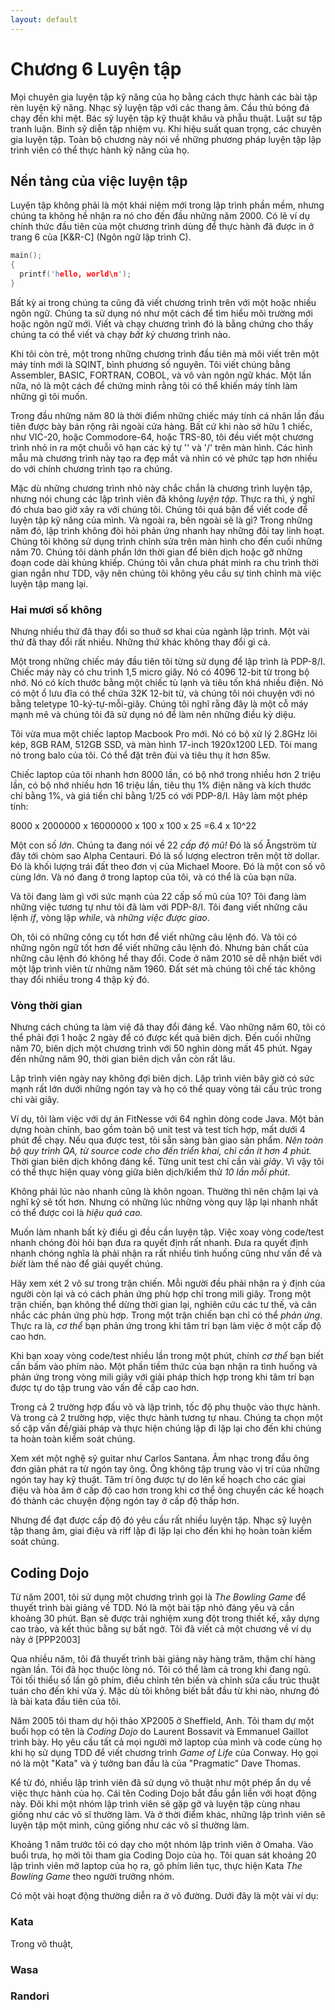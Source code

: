 ```yaml
---
layout: default
---
```


# Chương 6 Luyện tập

Mọi chuyên gia luyện tập kỹ năng của họ bằng cách thực hành các bài tập rèn luyện kỹ năng. Nhạc sỹ luyện tập với các thang âm. Cầu thủ bóng đá chạy đến khi mệt. Bác sỹ luyện tập kỹ thuật khâu và phẫu thuật. Luật sư tập tranh luận. Binh sỹ diễn tập nhiệm vụ. Khi hiệu suất quan trọng, các chuyên gia luyện tập. Toàn bộ chương này nói về những phương pháp luyện tập lập trình viên có thể thực hành kỹ năng của họ.

## Nền tảng của việc luyện tập

Luyện tập không phải là một khái niệm mới trong lập trình phần mềm, nhưng chúng ta không hề nhận ra nó cho đến đầu những năm 2000. Có lẽ ví dụ chính thức đầu tiên của một chương trình dùng để thực hành đã được in ở trang 6 của [K&R-C] (Ngôn ngữ lập trình C).

```cpp
main();
{
  printf('hello, world\n');
}
```

Bất kỳ ai trong chúng ta cũng đã viết chương trình trên với một hoặc nhiều ngôn ngữ. Chúng ta sử dụng nó như một cách để tìm hiểu môi trường mới hoặc ngôn ngữ mới. Viết và chạy chương trình đó là bằng chứng cho thấy chúng ta có thể viết và chạy _bất kỳ_ chương trình nào.

Khi tôi còn trẻ, một trong những chương trình đầu tiên mà môi viết trên một máy tính mới là SQINT, bình phương số nguyên. Tôi viết chúng bằng Assembler, BASIC, FORTRAN, COBOL, và vô vàn ngôn ngữ khác. Một lần nữa, nó là một cách để chứng minh rằng tôi có thể khiến máy tính làm những gì tôi muốn.

Trong đầu những năm 80 là thời điểm những chiếc máy tính cá nhân lần đầu tiên được bày bán rộng rãi ngoài cửa hàng. Bất cứ khi nào sở hữu 1 chiếc, như VIC-20, hoặc Commodore-64, hoặc TRS-80, tôi đều viết một chương trình nhỏ in ra một chuỗi vô hạn các ký tự '\' và '/' trên màn hình. Các hình mẫu mà chương trình này tạo ra đẹp mắt và nhìn có vẻ phức tạp hơn nhiều do với chính chương trình tạo ra chúng.

Mặc dù những chương trình nhỏ này chắc chắn là chương trình luyện tập, nhưng nói chung các lập trình viên đã không _luyện tập_. Thực ra thì, ý nghĩ đó chưa bao giờ xảy ra với chúng tôi. Chúng tôi quá bận để viết code để luyện tập kỹ năng của mình. Và ngoài ra, bên ngoài sẽ là gì? Trong những năm đó, lập trình không đòi hỏi phản ứng nhanh hay những đôi tay linh hoạt. Chúng tôi không sử dụng trình chỉnh sửa trên màn hình cho đến cuối những năm 70. Chúng tôi dành phần lớn thời gian để biên dịch hoặc gỡ những đoạn code dài khủng khiếp. Chúng tôi vẫn chưa phát minh ra chu trình thời gian ngắn như TDD, vậy nên chúng tôi không yêu cầu sự tinh chỉnh mà việc luyện tập mang lại.

### Hai mươi số không

Nhưng nhiều thứ đã thay đổi so thuở sơ khai của ngành lập trình. Một vài thứ đã thay đổi rất nhiều. Những thứ khác không thay đổi gì cả.

Một trong những chiếc máy đầu tiên tôi từng sử dụng để lập trình là PDP-8/I. Chiếc máy này có chu trình 1,5 micro giây. Nó có 4096 12-bit từ trong bộ nhớ. Nó có kích thước bằng một chiếc tủ lạnh và tiêu tốn khá nhiều điện. Nó có một ổ lưu đĩa có thể chứa 32K 12-bit từ, và chúng tôi nói chuyện với nó bằng teletype 10-ký-tự-mỗi-giây. Chúng tôi nghĩ rằng đây là một cỗ máy mạnh mẽ và chúng tôi đã sử dụng nó để làm nên những điều kỳ diệu.

Tôi vừa mua một chiếc laptop Macbook Pro mới. Nó có bộ xử lý 2.8GHz lõi kép, 8GB RAM, 512GB SSD, và màn hình 17-inch 1920x1200 LED. Tôi mang nó trong balo của tôi. Có thể đặt trên đùi và tiêu thụ ít hơn 85w.

Chiếc laptop của tôi nhanh hơn 8000 lần, có bộ nhớ trong nhiều hơn 2 triệu lần, có bộ nhớ nhiều hơn 16 triệu lần, tiêu thụ 1% điện năng và kích thước chỉ bằng 1%, và giá tiền chỉ bằng 1/25 có với PDP-8/I. Hãy làm một phép tính: 

8000 x 2000000 x 16000000 x 100 x 100 x 25 =6.4 x 10^22

Một con số _lớn_. Chúng ta đang nói về 22 _cấp độ mũ!_ Đó là số Ångström từ đây tới chòm sao Alpha Centauri. Đó là số lượng electron trên một tờ dollar. Đó là khối lượng trái đất theo đơn vị của Michael Moore. Đó là một con số vô cùng lớn. Và nó đang ở trong laptop của tôi, và có thể là của bạn nữa.

Và tôi đang làm gì với sức mạnh của 22 cấp số mũ của 10? Tôi đang làm những việc tương tự như tôi đã làm với PDP-8/I. Tôi đang viết những câu lệnh _if_, vòng lặp _while_, và _những việc được giao_.

Oh, tôi có những công cụ tốt hơn để viết những câu lệnh đó. Và tôi có những ngôn ngữ tốt hơn để viết những câu lệnh đó. Nhưng bản chất của những câu lệnh đó không hề thay đổi. Code ở năm 2010 sẽ dễ nhận biết với một lập trình viên từ những năm 1960. Đất sét mà chúng tôi chế tác không thay đổi nhiều trong 4 thập kỷ đó.

### Vòng thời gian

Nhưng cách chúng ta làm việ đã thay đổi đáng kể. Vào những năm 60, tôi có thể phải đợi 1 hoặc 2 ngày để có được kết quả biên dịch. Đến cuối những năm 70, biên dịch một chương trình với 50 nghìn dòng mất 45 phút. Ngay đến những năm 90, thời gian biên dịch vẫn còn rất lâu.

Lập trình viên ngày nay không đợi biên dịch. Lập trình viên bây giờ có sức mạnh rất lớn dưới những ngón tay và họ có thể quay vòng tái cấu trúc trong chỉ vài giây. 

Ví dụ, tôi làm việc với dự án FitNesse với 64 nghìn dòng code Java. Một bản dựng hoàn chỉnh, bao gồm toàn bộ unit test và test tích hợp, mất dưới 4 phút để chạy. Nếu qua được test, tôi sẵn sàng bàn giao sản phẩm. _Nên toàn bộ quy trình QA, từ source code cho đến triển khai, chỉ cần ít hơn 4 phút._ Thời gian biên dịch không đáng kể. Từng unit test chỉ cần vài _giây_. Vì vậy tôi có thể thực hiện quay vòng giữa biên dịch/kiểm thử _10 lần mỗi phút_.

Không phải lúc nào nhanh cũng là khôn ngoan. Thường thì nên chậm lại và nghĩ kỹ sẽ tốt hơn. Nhưng có những lúc những vòng quy lặp lại nhanh nhất có thể được coi là _hiệu quả cao._

Muốn làm nhanh bất kỳ điều gì đều cần luyện tập. Việc xoay vòng code/test nhanh chóng đòi hỏi bạn đưa ra quyết định rất nhanh. Đưa ra quyết định nhanh chóng nghĩa là phải nhận ra rất nhiều tình huống cũng như vấn đề và _biết_ làm thế nào để giải quyết chúng.

Hãy xem xét 2 võ sư trong trận chiến. Mỗi người đều phải nhận ra ý định của người còn lại và có cách phản ứng phù hợp chỉ trong mili giây. Trong một trận chiến, bạn không thể dừng thời gian lại, nghiên cứu các tư thế, và cân nhắc các phản ứng phù hợp. Trong một trận chiến bạn chỉ có thể _phản ứng_. Thực ra là, _cơ thể_ bạn phản ứng trong khi tâm trí bạn làm việc ở một cấp độ cao hơn.

Khi bạn xoay vòng code/test nhiều lần trong một phút, chính _cơ thể_ bạn biết cần bấm vào phím nào. Một phần tiềm thức của bạn nhận ra tình huống và phản ứng trong vòng mili giây với giải pháp thích hợp trong khi tâm trí bạn được tự do tập trung vào vấn đề cấp cao hơn.

Trong cả 2 trường hợp đấu võ và lập trình, tốc độ phụ thuộc vào thực hành. Và trong cả 2 trường hợp, việc thực hành tương tự nhau. Chúng ta chọn một số cặp vấn đề/giải pháp và thực hiện chúng lặp đi lặp lại cho đến khi chúng ta hoàn toàn kiểm soát chúng.

Xem xét một nghệ sỹ guitar như Carlos Santana. Âm nhạc trong đầu ông đơn giản phát ra từ ngón tay ông. Ông không tập trung vào vị trí của những ngón tay hay kỹ thuật. Tâm trí ông được tự do lên kế hoạch cho các giai điệu và hòa âm ở cấp độ cao hơn trong khi cơ thể ông chuyển các kế hoạch đó thành các chuyện động ngón tay ở cấp độ thấp hơn.

Nhưng để đạt được cấp độ đó yêu cầu rất nhiều luyện tập. Nhạc sỹ luyện tập thang âm, giai điệu và riff lặp đi lặp lại cho đến khi họ hoàn toàn kiểm soát chúng.

## Coding Dojo

Từ năm 2001, tôi sử dụng một chương trình gọi là _The Bowling Game_ để thuyết trình bài giảng về TDD. Nó là một bài tập nhỏ đáng yêu và cần khoảng 30 phút. Bạn sẽ được trải nghiệm xung đột trong thiết kế, xây dựng cao trào, và kết thúc bằng sự bất ngờ. Tôi đã viết cả một chương về ví dụ này ở [PPP2003]

Qua nhiều năm, tôi đã thuyết trình bài giảng này hàng trăm, thậm chí hàng ngàn lần. Tôi đã học thuộc lòng nó. Tôi có thể làm cả trong khi đang ngủ. Tôi tối thiểu số lần gõ phím, điều chỉnh tên biến và chỉnh sửa cấu trúc thuật tuán cho đến khi vừa ý. Mặc dù tôi không biết bắt đầu từ khi nào, nhưng đó là bài kata đầu tiên của tôi.

Năm 2005 tôi tham dự hội thảo XP2005 ở Sheffield, Anh. Tôi tham dự một buổi họp có tên là _Coding Dojo_ do Laurent Bossavit và Emmanuel Gaillot trình bày. Họ yêu cầu tất cả mọi người mở laptop của mình và code cùng họ khi họ sử dụng TDD để viết chương trình _Game of Life_ của Conway. Họ gọi nó là một "Kata" và ý tưởng ban đầu là của "Pragmatic" Dave Thomas.

Kể từ đó, nhiều lập trình viên đã sử dụng võ thuật như một phép ẩn dụ về việc thực hành của họ. Cái tên Coding Dojo bắt đầu gắn liền với hoạt động này. Đôi khi một nhóm lập trình viên sẽ gặp gỡ và luyện tập cùng nhau giống như các võ sĩ thường làm. Và ở thời điểm khác, những lập trình viên sẽ luyện tập một mình, cũng giống như các võ sĩ thường làm. 

Khoảng 1 năm trước tôi có dạy cho một nhóm lập trình viên ở Omaha. Vào buổi trưa, họ mời tôi tham gia Coding Dojo của họ. Tôi quan sát khoảng 20 lập trình viên mở laptop của họ ra, gõ phím liên tục, thực hiện Kata _The Bowling Game_ theo người trưởng nhóm.

Có một vài hoạt động thường diễn ra ở võ đường. Dưới đây là một vài ví dụ:

### Kata

Trong võ thuật, 

### Wasa

### Randori